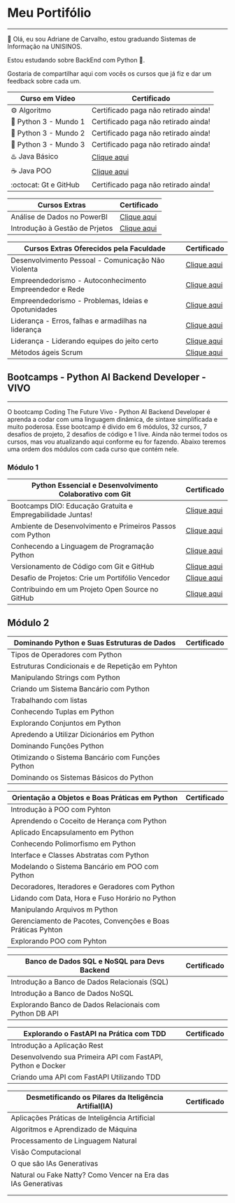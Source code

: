# Meu Portifólio
---

:wave: Olá, eu sou Adriane de Carvalho, estou graduando Sistemas de Informação na UNISINOS.

Estou estudando sobre BackEnd com Python :snake:.

Gostaria de compartilhar aqui com vocês os cursos que já fiz e dar um feedback sobre cada um.

| Curso em Vídeo | Certificado |
|---|---|
|:gear: Algoritmo | Certificado paga não retirado ainda! |
|:snake: Python 3 - Mundo 1 | Certificado paga não retirado ainda! |
|:snake: Python 3 - Mundo 2 | Certificado paga não retirado ainda! |
|:snake: Python 3 - Mundo 3 | Certificado paga não retirado ainda! |
|:hotsprings: Java Básico | [Clique aqui](https://github.com/AdrianeDeCarvalho/Meu_Portufolio_Ofcial/blob/main/Certificados_copia/Certificados/Java-Basico-40-Horas-Certificado-Curso-em-Video.pdf) |
|☕ Java POO | [Clique aqui](https://github.com/AdrianeDeCarvalho/Meu_Portufolio_Ofcial/blob/main/Certificados_copia/Certificados/Java-POO-40-Horas-Certificado-Curso-em-Video.pdf) |
|:octocat: Gt e GitHub | Certificado paga não retirado ainda! |



| Cursos Extras  | Certificado |
|---|---|
| Análise de Dados no PowerBI | [Clique aqui](https://github.com/AdrianeDeCarvalho/Meu_Portufolio_Ofcial/blob/main/Certificados_copia/Certificados/An%C3%A1lise%20de%20Dados%20no%20Power%20BI.pdf) |
| Introdução à Gestão de Prjetos | [Clique aqui](https://github.com/AdrianeDeCarvalho/Meu_Portufolio_Ofcial/blob/main/Certificados_copia/Certificados/Introdu%C3%A7%C3%A3o%20%C3%A0%20Gest%C3%A3o%20%20de%20Projetos.pdf) |


| Cursos Extras Oferecidos pela Faculdade | Certificado |
|---|---|
| Desenvolvimento Pessoal - Comunicação Não Violenta | [Clique aqui](https://github.com/AdrianeDeCarvalho/Meu_Portufolio_Ofcial/blob/main/Certificados_copia/Certificados/Desenvolvimento%20Pessoal%20-%20Comunica%C3%A7%C3%A3o%20N%C3%A3o%20Violenta.pdf) |
| Empreendedorismo - Autoconhecimento Empreendedor e Rede | [Clique aqui](https://github.com/AdrianeDeCarvalho/Meu_Portufolio_Ofcial/blob/main/Certificados_copia/Certificados/Empreendedorismo%20-%20Autoconhecimento%20Empreendedor%20e%20Rede.pdf) |
| Empreendedorismo - Problemas, Ideias e Opotunidades | [Clique aqui](https://github.com/AdrianeDeCarvalho/Meu_Portufolio_Ofcial/blob/main/Certificados_copia/Certificados/Empreendedorismo%20-%20Problemas%2C%20Ideias%20e%20Opotunidades.pdf) |
| Liderança - Erros, falhas e armadilhas na liderança | [Clique aqui](https://github.com/AdrianeDeCarvalho/Meu_Portufolio_Ofcial/blob/main/Certificados_copia/Certificados/Lideran%C3%A7a%20-%20Erros%2C%20falhas%20e%20armadilhas%20na%20lideran%C3%A7a.pdf) |
| Liderança - Liderando equipes do jeito certo | [Clique aqui](https://github.com/AdrianeDeCarvalho/Meu_Portufolio_Ofcial/blob/main/Certificados_copia/Certificados/Lideran%C3%A7a%20-%20Liderando%20equipes%20do%20jeito%20certo.pdf) |
| Métodos ágeis Scrum | [Clique aqui](https://github.com/AdrianeDeCarvalho/Meu_Portufolio_Ofcial/blob/main/Certificados_copia/Certificados/Share%20Point.pdf) |



## Bootcamps - Python AI Backend Developer - VIVO
---
O bootcamp Coding The Future Vivo - Python AI Backend Developer é aprenda a codar com uma linguagem dinâmica, de sintaxe simplificada e muito poderosa. 
Esse bootcamp é divido em 6 módulos, 32 cursos, 7 desafios de projeto, 2 desafios de código e 1 live.
Ainda não termei todos os cursos, mas vou atualizando aqui conforme eu for fazendo.
Abaixo teremos uma ordem dos módulos com cada curso que contém nele.

### Módulo 1
| Python Essencial e Desenvolvimento Colaborativo com Git  | Certificado |
|---|---|
| Bootcamps DIO: Educação Gratuita e Empregabilidade Juntas! | [Clique aqui](https://github.com/AdrianeDeCarvalho/Meu_Portufolio_Ofcial/blob/main/Certificados_copia/Certificados/Bootcamps%20DIO_%20Educa%C3%A7%C3%A3o%20Gratuita%20e%20Empregabilidade%20Juntas%20-%20Copia.pdf) |
| Ambiente de Desenvolvimento e Primeiros Passos com Python | [Clique aqui](https://github.com/AdrianeDeCarvalho/Meu_Portufolio_Ofcial/blob/main/Certificados_copia/Certificados/Ambiente%20de%20Desenvolvimento%20e%20Primeiros%20Passos%20com%20Python%20-%20Copia.pdf) |
| Conhecendo a Linguagem de Programação Python | [Clique aqui](https://github.com/AdrianeDeCarvalho/Meu_Portufolio_Ofcial/blob/main/Certificados_copia/Certificados/Conhcendo%20a%20Linguagem%20de%20Programa%C3%A7%C3%A3o%20Python%20-%20Copia.pdf) |
| Versionamento de Código com Git e GitHub | [Clique aqui](https://github.com/AdrianeDeCarvalho/Meu_Portufolio_Ofcial/blob/main/Certificados_copia/Certificados/Versionamento%20de%20C%C3%B3digo%20com%20Git%20e%20GitHub.pdf) |
| Desafio de Projetos: Crie um Portifólio Vencedor | [Clique aqui](https://github.com/AdrianeDeCarvalho/Meu_Portufolio_Ofcial/blob/main/Certificados_copia/Certificados/Desafio%20de%20Proetos_Criando%20um%20Portif%C3%B3lio%20Vencedor%20-%20Copia.pdf) |
| Contribuindo em um Projeto Open Source no GitHub | [Clique aqui]() |

## Módulo 2
| Dominando Python e Suas Estruturas de Dados | Certificado |
|---|---|
| Tipos de Operadores com Python |  |
| Estruturas Condicionais e de Repetição em Pyhton |  |
| Manipulando Strings com Python |  |
| Criando um Sistema Bancário com Python |  |
| Trabalhando com listas |  |
| Conhecendo Tuplas em Python |  |
| Explorando Conjuntos em Python |  |
| Apredendo a Utilizar Dicionários em Python |  |
| Dominando Funções Python |  |
| Otimizando o Sistema Bancário com Funções Python |  |
| Dominando os Sistemas Básicos do Python |  |


| Orientação a Objetos e Boas Práticas em Python | Certificado |
|---|---|
| Introdução à POO com Pyhton |  |
| Aprendendo o Coceito de Herança com Python |  |
| Aplicado Encapsulamento em Python |  |
| Conhecendo Polimorfismo em Python |  |
| Interface e Classes Abstratas com Python |  |
| Modelando o Sistema Bancário em POO com Python |  |
| Decoradores, Iteradores e  Geradores com Python |  |
| Lidando com Data, Hora e Fuso Horário no Python |  |
| Manipulando Arquivos m Python |  |
| Gerenciamento de Pacotes, Convenções e Boas Práticas Pyhton |  |
| Explorando POO com Pyhton |  |


| Banco de Dados SQL e NoSQL para Devs Backend | Certificado |
|---|---|
| Introdução a Banco de Dados Relacionais (SQL) |  |
| Introdução a Banco de Dados NoSQL |  |
| Explorando Banco de Dados Relacionais com Python DB API |  |


| Explorando o FastAPI na Prática com TDD | Certificado |
|---|---|
| Introdução a Aplicação Rest |  |
| Desenvolvendo sua Primeira API com FastAPI, Python e Docker |  |
| Criando uma API com FastAPI Utilizando TDD |  |


| Desmetificando os Pilares da Iteligência Artifial(IA) | Certificado |
|---|---|
| Aplicações Práticas de Inteligência Artificial |  |
| Algoritmos e Aprendizado de Máquina |  |
| Processamento de Linguagem Natural |  |
| Visão Computacional |  |
| O que são IAs Generativas |  |
| Natural ou Fake Natty? Como Vencer na Era das IAs Generativas |  |
|  |  |
|  |  |



